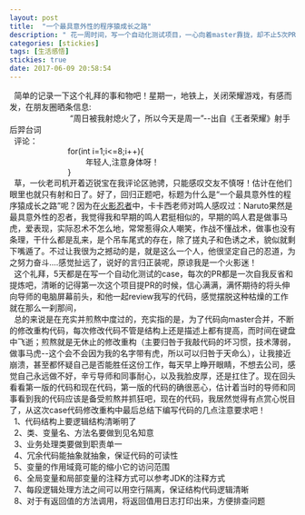```yaml
---
layout: post
title:  "一个最具意外性的程序猿成长之路"
description: " 花一周时间，写一个自动化测试项目，一心向着master靠拢，却不止5次PR打回的程序猿，满路荆棘的心路历程"
categories: [stickies]
tags: [生活感悟]
stickies: true
date: 2017-06-09 20:58:54
---
```


<txt>
&nbsp;&nbsp;简单的记录一下这个礼拜的事和物吧！星期一，地铁上，关闭荣耀游戏，有感而发，在朋友圈晒条信息:<br/>
&nbsp;&nbsp;&nbsp;&nbsp;&nbsp;&nbsp;&nbsp;&nbsp;&nbsp;&nbsp;&nbsp;&nbsp;&nbsp;&nbsp;&nbsp;&nbsp;&nbsp;&nbsp;&nbsp;&nbsp;&nbsp;&nbsp;&nbsp;&nbsp;&nbsp;&nbsp;
“周日被我射熄火了，所以今天是周一”--出自《王者荣耀》射手后羿台词<br/>
&nbsp;&nbsp;评论：<br/>
&nbsp;&nbsp;&nbsp;&nbsp;&nbsp;&nbsp;&nbsp;&nbsp;&nbsp;&nbsp;&nbsp;&nbsp;&nbsp;&nbsp;&nbsp;&nbsp;&nbsp;&nbsp;&nbsp;&nbsp;&nbsp;&nbsp;&nbsp;&nbsp;&nbsp;&nbsp;for(int i=1;i<=8;i++){<br/>
&nbsp;&nbsp;&nbsp;&nbsp;&nbsp;&nbsp;&nbsp;&nbsp;&nbsp;&nbsp;&nbsp;&nbsp;&nbsp;&nbsp;&nbsp;&nbsp;&nbsp;&nbsp;&nbsp;&nbsp;&nbsp;&nbsp;&nbsp;&nbsp;&nbsp;&nbsp;&nbsp;&nbsp;&nbsp;&nbsp;&nbsp;&nbsp;&nbsp;&nbsp;年轻人,注意身体呀！<br/>
&nbsp;&nbsp;&nbsp;&nbsp;&nbsp;&nbsp;&nbsp;&nbsp;&nbsp;&nbsp;&nbsp;&nbsp;&nbsp;&nbsp;&nbsp;&nbsp;&nbsp;&nbsp;&nbsp;&nbsp;&nbsp;&nbsp;&nbsp;&nbsp;&nbsp;&nbsp;}<br/>
&nbsp;&nbsp;草，一伙老司机开着迈锐宝在我评论区驰骋，只能感叹交友不慎呀！估计在他们眼里也就只有射和日了。好了，回归正题吧，标题为什么是“一个最具意外性的程序猿成长之路”呢？因为在<a href="http://v.youku.com/v_show/id_XNTQwMTgxMTE2.html?tpa=dW5pb25faWQ9MTAzNzUzXzEwMDAwMV8wMV8wMQ">火影忍者</a>中，卡卡西老师对鸣人感叹过：Naruto果然是最具意外性的忍者，我觉得我和早期的鸣人君挺相似的，早期的鸣人君是做事马虎，爱表现，实际忍术不怎么地，常常惹得众人嘲笑，作战不懂战术，做事也没有条理，干什么都是乱来，是个吊车尾式的存在，除了搓丸子和色诱之术，貌似就剩下嘴遁了。不过让我很为之撼动的是，就是这么一个人，他很坚定自己的忍道，为之努力奋斗....感觉扯远了，说好的言归正装呢，原谅我是一个火影迷！<br/>
&nbsp;&nbsp;这个礼拜，5天都是在写一个自动化测试的case，每次的PR都是一次自我反省和提炼吧，清晰的记得第一次这个项目提PR的时候，信心满满，满怀期待的将头伸向导师的电脑屏幕前头，和他一起review我写的代码，感觉摆脱这种枯燥的工作就在那么一刹那间，<br/>
&nbsp;&nbsp;总的来说是在充实并煎熬中度过的，充实指的是，为了代码向master合并，不断的修改重构代码，每次修改代码不管是结构上还是描述上都有提高，而时间在键盘中飞逝；煎熬就是无休止的修改重构（主要归咎于我敲代码的坏习惯，技术薄弱，做事马虎--这个会不会因为我的名字带有虎，所以可以归咎于天命么），让我接近崩溃，甚至都怀疑自己是否能胜任这份工作，每天早上睁开眼睛，不想去公司，感觉自己永远做不好，辛亏导师和同事耐心，以及我脸皮厚，还是扛住了。现在回头看看第一版的代码和现在代码，第一版的代码的确很恶心，估计着当时的导师和同事看到我的代码应该是备受煎熬并抓狂吧，现在的代码，我居然觉得有点赏心悦目了，从这次case代码修改重构中最后总结下编写代码的几点注意要求吧！<br/>
&nbsp;&nbsp;1、代码结构上要逻辑结构清晰明了<br/>
&nbsp;&nbsp;2、类、变量名、方法名要做到见名知意<br/>
&nbsp;&nbsp;3、业务处理类要做到职责单一<br/>
&nbsp;&nbsp;4、冗余代码能抽象就抽象，保证代码的可读性<br/>
&nbsp;&nbsp;5、变量的作用域竟可能的缩小它的访问范围<br/>
&nbsp;&nbsp;6、全局变量和局部变量的注释方式可以参考JDK的注释方式<br/>
&nbsp;&nbsp;7、每段逻辑处理方法之间可以用空行隔离，保证结构代码逻辑清晰<br/>
&nbsp;&nbsp;8、对于有返回值的方法调用，将返回值用日志打印出来，方便排查问题<br/>
</txt>
<script src="/analytics.js"></script>
